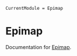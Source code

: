 ```@meta
CurrentModule = Epimap
```

# Epimap

Documentation for [Epimap](https://github.com/epimap/Epimap.jl).

```@index
```
